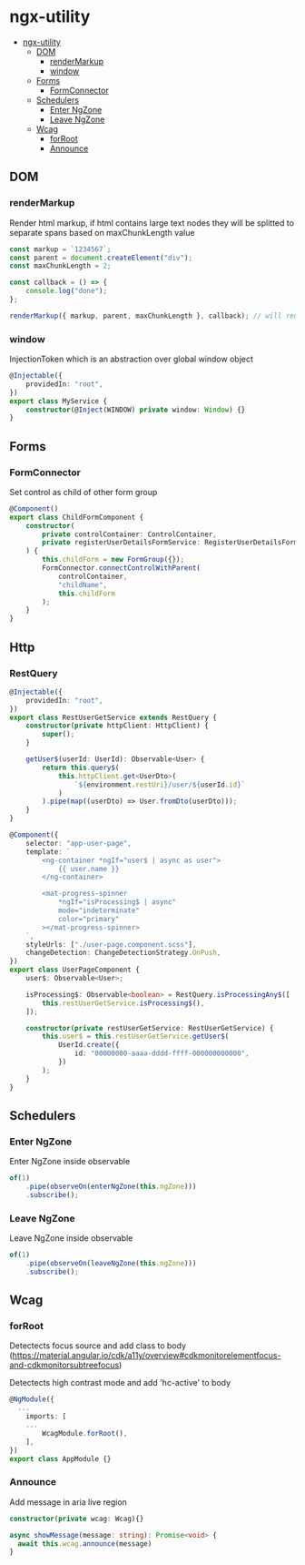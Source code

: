 # ngx-utility

-   [ngx-utility](#ngx-utility)
    -   [DOM](#dom)
        -   [renderMarkup](#rendermarkup)
        -   [window](#window)
    -   [Forms](#forms)
        -   [FormConnector](#formconnector)
    -   [Schedulers](#schedulers)
        -   [Enter NgZone](#enter-ngzone)
        -   [Leave NgZone](#leave-ngzone)
    -   [Wcag](#wcag)
        -   [forRoot](#forroot)
        -   [Announce](#announce)

## DOM

### renderMarkup

Render html markup, if html contains large text nodes they will be splitted to separate spans based on maxChunkLength value

```typescript
const markup = `1234567`;
const parent = document.createElement("div");
const maxChunkLength = 2;

const callback = () => {
	console.log("done");
};

renderMarkup({ markup, parent, maxChunkLength }, callback); // will render <span>12</span><span>34</span><span>56</span><span>7</span>
```

### window

InjectionToken which is an abstraction over global window object

```typescript
@Injectable({
	providedIn: "root",
})
export class MyService {
	constructor(@Inject(WINDOW) private window: Window) {}
}
```

## Forms

### FormConnector

Set control as child of other form group

```typescript
@Component()
export class ChildFormComponent {
	constructor(
		private controlContainer: ControlContainer,
		private registerUserDetailsFormService: RegisterUserDetailsFormService
	) {
		this.childForm = new FormGroup({});
		FormConnector.connectControlWithParent(
			controlContainer,
			"childName",
			this.childForm
		);
	}
}
```

## Http

### RestQuery

```typescript
@Injectable({
	providedIn: "root",
})
export class RestUserGetService extends RestQuery {
	constructor(private httpClient: HttpClient) {
		super();
	}

	getUser$(userId: UserId): Observable<User> {
		return this.query$(
			this.httpClient.get<UserDto>(
				`${environment.restUri}/user/${userId.id}`
			)
		).pipe(map((userDto) => User.fromDto(userDto)));
	}
}

@Component({
	selector: "app-user-page",
	template: `
		<ng-container *ngIf="user$ | async as user">
			{{ user.name }}
		</ng-container>

		<mat-progress-spinner
			*ngIf="isProcessing$ | async"
			mode="indeterminate"
			color="primary"
		></mat-progress-spinner>
	`,
	styleUrls: ["./user-page.component.scss"],
	changeDetection: ChangeDetectionStrategy.OnPush,
})
export class UserPageComponent {
	user$: Observable<User>;

	isProcessing$: Observable<boolean> = RestQuery.isProcessingAny$([
		this.restUserGetService.isProcessing$(),
	]);

	constructor(private restUserGetService: RestUserGetService) {
		this.user$ = this.restUserGetService.getUser$(
			UserId.create({
				id: "00000000-aaaa-dddd-ffff-000000000000",
			})
		);
	}
}
```

## Schedulers

### Enter NgZone

Enter NgZone inside observable

```typescript
of(1)
	.pipe(observeOn(enterNgZone(this.ngZone)))
	.subscribe();
```

### Leave NgZone

Leave NgZone inside observable

```typescript
of(1)
	.pipe(observeOn(leaveNgZone(this.ngZone)))
	.subscribe();
```

## Wcag

### forRoot

Detectects focus source and add class to body (https://material.angular.io/cdk/a11y/overview#cdkmonitorelementfocus-and-cdkmonitorsubtreefocus)

Detectects high contrast mode and add 'hc-active' to body

```typescript
@NgModule({
  ...
	imports: [
    ...
		WcagModule.forRoot(),
	],
})
export class AppModule {}
```

### Announce

Add message in aria live region

```typescript
constructor(private wcag: Wcag){}

async showMessage(message: string): Promise<void> {
  await this.wcag.announce(message)
}
```
